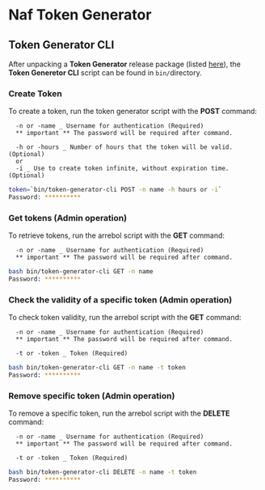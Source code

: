 # Naf Token Generator 

## Token Generator CLI
After unpacking a **Token Generator** release package (listed [here](...)), the **Token Generetor CLI** script can be found in ```bin/```directory.

### Create Token

To create a token, run the token generator script with the **POST** command:

```shell
  -n or -name _ Username for authentication (Required)
  ** important ** The password will be required after command.
  
  -h or -hours _ Number of hours that the token will be valid. (Optional)
  or
  -i _ Use to create token infinite, without expiration time. (Optional)
```

```bash
token=`bin/token-generator-cli POST -n name -h hours or -i`
Password: **********
```

### Get tokens (Admin operation) 
To retrieve tokens, run the arrebol script with the **GET** command:

```shell
  -n or -name _ Username for authentication (Required)
  ** important ** The password will be required after command.
```

```bash
bash bin/token-generator-cli GET -n name
Password: **********
```

### Check the validity of a specific token (Admin operation) 
To check token validity, run the arrebol script with the **GET** command:

```shell
  -n or -name _ Username for authentication (Required)
  ** important ** The password will be required after command.
  
  -t or -token _ Token (Required)
```

```bash
bash bin/token-generator-cli GET -n name -t token
Password: **********
```

### Remove specific token (Admin operation) 
To remove a specific token, run the arrebol script with the **DELETE** command:

```shell
  -n or -name _ Username for authentication (Required)
  ** important ** The password will be required after command.
  
  -t or -token _ Token (Required)
```

```bash
bash bin/token-generator-cli DELETE -n name -t token
Password: **********
```
